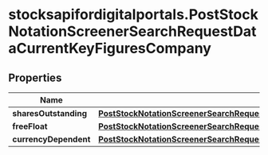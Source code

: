 # stocksapifordigitalportals.PostStockNotationScreenerSearchRequestDataCurrentKeyFiguresCompany

## Properties

Name | Type | Description | Notes
------------ | ------------- | ------------- | -------------
**sharesOutstanding** | [**PostStockNotationScreenerSearchRequestDataCurrentKeyFiguresCompanySharesOutstanding**](PostStockNotationScreenerSearchRequestDataCurrentKeyFiguresCompanySharesOutstanding.md) |  | [optional] 
**freeFloat** | [**PostStockNotationScreenerSearchRequestDataCurrentKeyFiguresCompanyFreeFloat**](PostStockNotationScreenerSearchRequestDataCurrentKeyFiguresCompanyFreeFloat.md) |  | [optional] 
**currencyDependent** | [**PostStockNotationScreenerSearchRequestDataCurrentKeyFiguresCompanyCurrencyDependent**](PostStockNotationScreenerSearchRequestDataCurrentKeyFiguresCompanyCurrencyDependent.md) |  | [optional] 


